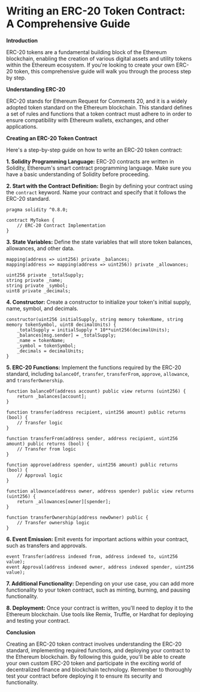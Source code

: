 # Writing an ERC-20 Token Contract: A Comprehensive Guide

**Introduction**

ERC-20 tokens are a fundamental building block of the Ethereum blockchain, enabling the creation of various digital assets and utility tokens within the Ethereum ecosystem. If you're looking to create your own ERC-20 token, this comprehensive guide will walk you through the process step by step.

**Understanding ERC-20**

ERC-20 stands for Ethereum Request for Comments 20, and it is a widely adopted token standard on the Ethereum blockchain. This standard defines a set of rules and functions that a token contract must adhere to in order to ensure compatibility with Ethereum wallets, exchanges, and other applications.

**Creating an ERC-20 Token Contract**

Here's a step-by-step guide on how to write an ERC-20 token contract:

**1. Solidity Programming Language:**
ERC-20 contracts are written in Solidity, Ethereum's smart contract programming language. Make sure you have a basic understanding of Solidity before proceeding.

**2. Start with the Contract Definition:**
Begin by defining your contract using the `contract` keyword. Name your contract and specify that it follows the ERC-20 standard.

```solidity
pragma solidity ^0.8.0;

contract MyToken {
    // ERC-20 Contract Implementation
}

```

**3. State Variables:**
Define the state variables that will store token balances, allowances, and other data.

```solidity
mapping(address => uint256) private _balances;
mapping(address => mapping(address => uint256)) private _allowances;

uint256 private _totalSupply;
string private _name;
string private _symbol;
uint8 private _decimals;

```

**4. Constructor:**
Create a constructor to initialize your token's initial supply, name, symbol, and decimals.

```solidity
constructor(uint256 initialSupply, string memory tokenName, string memory tokenSymbol, uint8 decimalUnits) {
    _totalSupply = initialSupply * 10**uint256(decimalUnits);
    _balances[msg.sender] = _totalSupply;
    _name = tokenName;
    _symbol = tokenSymbol;
    _decimals = decimalUnits;
}

```

**5. ERC-20 Functions:**
Implement the functions required by the ERC-20 standard, including `balanceOf`, `transfer`, `transferFrom`, `approve`, `allowance`, and `transferOwnership`.

```solidity
function balanceOf(address account) public view returns (uint256) {
    return _balances[account];
}

function transfer(address recipient, uint256 amount) public returns (bool) {
    // Transfer logic
}

function transferFrom(address sender, address recipient, uint256 amount) public returns (bool) {
    // Transfer from logic
}

function approve(address spender, uint256 amount) public returns (bool) {
    // Approval logic
}

function allowance(address owner, address spender) public view returns (uint256) {
    return _allowances[owner][spender];
}

function transferOwnership(address newOwner) public {
    // Transfer ownership logic
}

```

**6. Event Emission:**
Emit events for important actions within your contract, such as transfers and approvals.

```solidity
event Transfer(address indexed from, address indexed to, uint256 value);
event Approval(address indexed owner, address indexed spender, uint256 value);

```

**7. Additional Functionality:**
Depending on your use case, you can add more functionality to your token contract, such as minting, burning, and pausing functionality.

**8. Deployment:**
Once your contract is written, you'll need to deploy it to the Ethereum blockchain. Use tools like Remix, Truffle, or Hardhat for deploying and testing your contract.

**Conclusion**

Creating an ERC-20 token contract involves understanding the ERC-20 standard, implementing required functions, and deploying your contract to the Ethereum blockchain. By following this guide, you'll be able to create your own custom ERC-20 token and participate in the exciting world of decentralized finance and blockchain technology. Remember to thoroughly test your contract before deploying it to ensure its security and functionality.